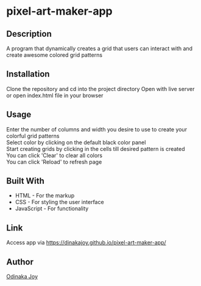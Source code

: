 # pixel-art-maker-app

## Description
A program that dynamically creates a grid that users can interact with and create awesome colored grid patterns

## Installation
Clone the repository and cd into the project directory
Open with live server or open index.html file in your browser

## Usage
Enter the number of columns and width you desire to use to create your colorful grid patterns  
Select color by clicking on the default black color panel  
Start creating grids by clicking in the cells till desired pattern is created  
You can click 'Clear' to clear all colors  
You can click 'Reload' to refresh page  

## Built With
* HTML - For the markup
* CSS - For styling the user interface
* JavaScript - For functionality

## Link
Access app via https://dinakajoy.github.io/pixel-art-maker-app/

## Author
[Odinaka Joy](http://dinakajoy.com)
